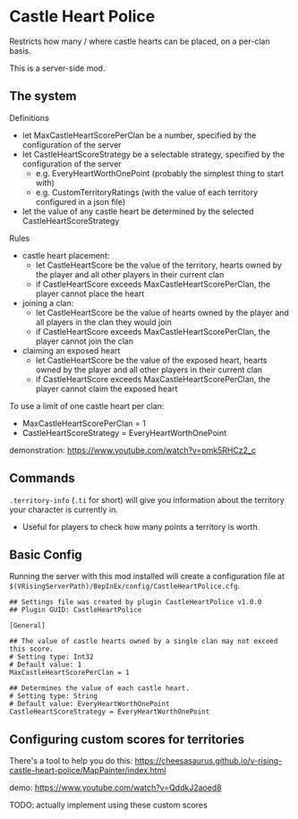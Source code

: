 # Castle Heart Police

Restricts how many / where castle hearts can be placed, on a per-clan basis.

This is a server-side mod.


## The system

Definitions
- let MaxCastleHeartScorePerClan be a number, specified by the configuration of the server
- let CastleHeartScoreStrategy be a selectable strategy, specified by the configuration of the server
  - e.g. EveryHeartWorthOnePoint (probably the simplest thing to start with)
  - e.g. CustomTerritoryRatings (with the value of each territory configured in a json file)
- let the value of any castle heart be determined by the selected CastleHeartScoreStrategy

Rules
- castle heart placement:
  - let CastleHeartScore be the value of the territory, hearts owned by the player and all other players in their current clan
  - if CastleHeartScore exceeds MaxCastleHeartScorePerClan, the player cannot place the heart
- joining a clan:
  - let CastleHeartScore be the value of hearts owned by the player and all players in the clan they would join
  - if CastleHeartScore exceeds MaxCastleHeartScorePerClan, the player cannot join the clan
- claiming an exposed heart
  - let CastleHeartScore be the value of the exposed heart, hearts owned by the player and all other players in their current clan
  - if CastleHeartScore exceeds MaxCastleHeartScorePerClan, the player cannot claim the exposed heart


To use a limit of one castle heart per clan:
- MaxCastleHeartScorePerClan = 1
- CastleHeartScoreStrategy = EveryHeartWorthOnePoint

demonstration: https://www.youtube.com/watch?v=pmk5RHCz2_c


## Commands

`.territory-info` (`.ti` for short) will give you information about the territory your character is currently in.
- Useful for players to check how many points a territory is worth.


## Basic Config

Running the server with this mod installed will create a configuration file at `$(VRisingServerPath)/BepInEx/config/CastleHeartPolice.cfg`.

```
## Settings file was created by plugin CastleHeartPolice v1.0.0
## Plugin GUID: CastleHeartPolice

[General]

## The value of castle hearts owned by a single clan may not exceed this score.
# Setting type: Int32
# Default value: 1
MaxCastleHeartScorePerClan = 1

## Determines the value of each castle heart.
# Setting type: String
# Default value: EveryHeartWorthOnePoint
CastleHeartScoreStrategy = EveryHeartWorthOnePoint

```

## Configuring custom scores for territories

There's a tool to help you do this:
https://cheesasaurus.github.io/v-rising-castle-heart-police/MapPainter/index.html

demo:
https://www.youtube.com/watch?v=QddkJ2aoed8

TODO: actually implement using these custom scores